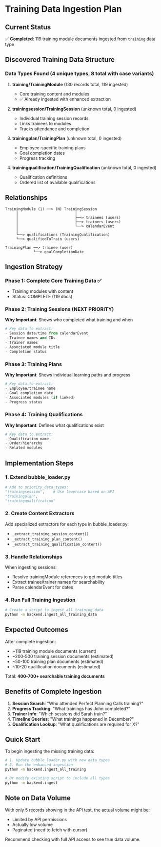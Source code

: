 # Training Data Ingestion Plan

## Current Status
✅ **Completed**: 119 training module documents ingested from `training` data type

## Discovered Training Data Structure

### Data Types Found (4 unique types, 8 total with case variants)
1. **training/TrainingModule** (130 records total, 119 ingested)
   - Core training content and modules
   - ✅ Already ingested with enhanced extraction

2. **trainingsession/TrainingSession** (unknown total, 0 ingested)
   - Individual training session records
   - Links trainees to modules
   - Tracks attendance and completion

3. **trainingplan/TrainingPlan** (unknown total, 0 ingested)
   - Employee-specific training plans
   - Goal completion dates
   - Progress tracking

4. **trainingqualification/TrainingQualification** (unknown total, 0 ingested)
   - Qualification definitions
   - Ordered list of available qualifications

## Relationships
```
TrainingModule (1) ──> (N) TrainingSession
     │                          │
     │                          ├──> trainees (users)
     │                          ├──> trainers (users)
     │                          └──> calendarEvent
     │
     └──> qualifications (TrainingQualification)
     └──> qualifiedToTrain (users)

TrainingPlan ──> trainee (user)
             └──> goalCompletionDate
```

## Ingestion Strategy

### Phase 1: Complete Core Training Data ✅
- Training modules with content
- Status: COMPLETE (119 docs)

### Phase 2: Training Sessions (NEXT PRIORITY)
**Why Important**: Shows who completed what training and when
```python
# Key data to extract:
- Session date/time from calendarEvent
- Trainee names and IDs
- Trainer names  
- Associated module title
- Completion status
```

### Phase 3: Training Plans
**Why Important**: Shows individual learning paths and progress
```python
# Key data to extract:
- Employee/trainee name
- Goal completion date
- Associated modules (if linked)
- Progress status
```

### Phase 4: Training Qualifications
**Why Important**: Defines what qualifications exist
```python
# Key data to extract:
- Qualification name
- Order/hierarchy
- Related modules
```

## Implementation Steps

### 1. Extend bubble_loader.py
```python
# Add to priority_data_types:
"trainingsession",    # Use lowercase based on API
"trainingplan",
"trainingqualification"
```

### 2. Create Content Extractors
Add specialized extractors for each type in bubble_loader.py:
- `_extract_training_session_content()`
- `_extract_training_plan_content()`
- `_extract_training_qualification_content()`

### 3. Handle Relationships
When ingesting sessions:
- Resolve trainingModule references to get module titles
- Extract trainee/trainer names for searchability
- Parse calendarEvent for dates

### 4. Run Full Training Ingestion
```bash
# Create a script to ingest all training data
python -m backend.ingest_all_training_data
```

## Expected Outcomes

After complete ingestion:
- ~119 training module documents (current)
- ~200-500 training session documents (estimated)
- ~50-100 training plan documents (estimated)
- ~10-20 qualification documents (estimated)

Total: **400-700+ searchable training documents**

## Benefits of Complete Ingestion

1. **Session Search**: "Who attended Perfect Planning Calls training?"
2. **Progress Tracking**: "What trainings has John completed?"
3. **Trainer Info**: "Which sessions did Sarah train?"
4. **Timeline Queries**: "What trainings happened in December?"
5. **Qualification Lookup**: "What qualifications are required for X?"

## Quick Start

To begin ingesting the missing training data:

```bash
# 1. Update bubble_loader.py with new data types
# 2. Run the enhanced ingestion
python -m backend.ingest_all_training

# Or modify existing script to include all types
python -m backend.ingest
```

## Note on Data Volume
With only 5 records showing in the API test, the actual volume might be:
- Limited by API permissions
- Actually low volume
- Paginated (need to fetch with cursor)

Recommend checking with full API access to see true data volume.